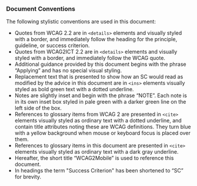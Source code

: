 ### Document Conventions

The following stylistic conventions are used in this document:

- Quotes from WCAG 2.2 are in `<details>` elements and visually styled with a border, and immediately follow the heading for the principle, guideline, or success criterion.
- Quotes from WCAG2ICT 2.2 are in `<details>` elements and visually styled with a border, and immediately follow the WCAG quote.
- Additional guidance provided by this document begins with the phrase “Applying” and has no special visual styling.
- Replacement text that is presented to show how an SC would read as modified by the advice in this document are in `<ins>` elements visually styled as bold green text with a dotted underline.
- Notes are slightly inset and begin with the phrase “NOTE”. Each note is in its own inset box styled in pale green with a darker green line on the left side of the box.
- References to glossary items from WCAG 2 are presented in `<cite>` elements visually styled as ordinary text with a dotted underline, and contain title attributes noting these are WCAG definitions. They turn blue with a yellow background when mouse or keyboard focus is placed over them.
- References to glossary items in this document are presented in `<cite>` elements visually styled as ordinary text with a dark gray underline.
- Hereafter, the short title “WCAG2Mobile” is used to reference this document.
- In headings the term "Success Criterion" has been shortened to “SC” for brevity.
